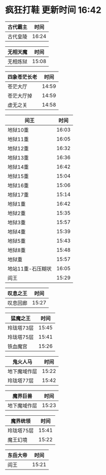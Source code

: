 # 疯狂打鞋 更新时间 16:42

| 古代霸主   | 时间    |
|--------|-------|
| 古代皇陵 | 16:24 |

| 无相天魔   | 时间    |
|--------|-------|
| 无相炼狱 | 15:08 |

| 四象苍茫长老   | 时间    |
|--------|-------|
| 苍茫大厅 | 14:59 |
| 苍茫大厅掉 | 14:59 |
| 虚无之关 | 14:58 |

| 间王   | 时间    |
|--------|-------|
| 地狱10重 | 16:03 |
| 地狱11重 | 16:05 |
| 地狱12重 | 16:32 |
| 地狱13重 | 16:36 |
| 地狱14重 | 16:42 |
| 地狱15重 | 15:04 |
| 地狱16重 | 15:06 |
| 地狱17重 | 15:14 |
| 地狱1重 | 16:42 |
| 地狱2重 | 15:35 |
| 地狱3重 | 15:57 |
| 地狱4重 | 15:39 |
| 地狱5重 | 15:43 |
| 地狱8重 | 15:48 |
| 地狱重 | 15:57 |
| 地站11重-石压糊状 | 16:05 |
| 阎王 | 15:29 |

| 叹息之王   | 时间    |
|--------|-------|
| 叹息回廊 | 15:27 |

| 猛魔之王   | 时间    |
|--------|-------|
| 玲珑塔73层 | 15:45 |
| 玲珑塔75层 | 15:41 |
| 铁血魔宫 | 15:26 |

| 鬼火人马   | 时间    |
|--------|-------|
| 地下魔域作层 | 15:22 |
| 玲珑塔77层 | 15:42 |

| 魔界巨兽   | 时间    |
|--------|-------|
| 地下魔域作层 | 15:23 |

| 魔界统领   | 时间    |
|--------|-------|
| 玲珑塔75层 | 15:41 |
| 魔王幻境 | 15:22 |

| 东岳大帝   | 时间    |
|--------|-------|
| 阎王 | 15:21 |
